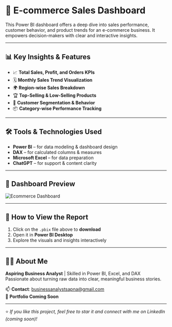 # 🛒 E-commerce Sales Dashboard

This Power BI dashboard offers a deep dive into sales performance, customer behavior, and product trends for an e-commerce business. It empowers decision-makers with clear and interactive insights.

---

## 📊 Key Insights & Features

- 📈 **Total Sales, Profit, and Orders KPIs**
- 🗓️ **Monthly Sales Trend Visualization**
- 🌍 **Region-wise Sales Breakdown**
- 🏆 **Top-Selling & Low-Selling Products**
- 👥 **Customer Segmentation & Behavior**
- 📦 **Category-wise Performance Tracking**

---

## 🛠️ Tools & Technologies Used

- **Power BI** – for data modeling & dashboard design  
- **DAX** – for calculated columns & measures  
- **Microsoft Excel** – for data preparation  
- **ChatGPT** – for support & content clarity

---

## 📸 Dashboard Preview

![Ecommerce Dashboard](images/ecommerce-dashboard.png)  

---

## 📂 How to View the Report

1. Click on the `.pbix` file above to **download**
2. Open it in **Power BI Desktop**
3. Explore the visuals and insights interactively

---

## 👩‍💼 About Me

**Aspiring Business Analyst** | Skilled in Power BI, Excel, and DAX  
Passionate about turning raw data into clear, meaningful business stories.

📫 **Contact**: businessanalystsapna@gmail.com  
🔗 **Portfolio Coming Soon**

---

⭐ *If you like this project, feel free to star it and connect with me on LinkedIn (coming soon)!*
